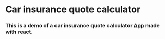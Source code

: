 # Car insurance quote calculator

### This is a demo of a car insurance quote calculator [App](https://practical-turing-dd2d5e.netlify.app/) made with react.


